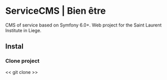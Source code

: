 # ServiceCMS | Bien être
CMS of service based on Symfony 6.0+.
Web project for the Saint Laurent Institute in Liege.
## Instal
### Clone project
<< git clone <url> <name of directory> >>